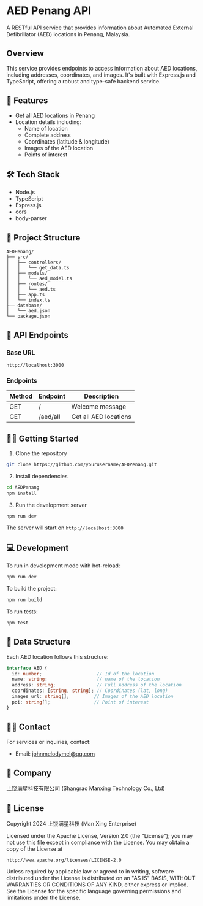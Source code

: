 # AED Penang API

A RESTful API service that provides information about Automated External Defibrillator (AED) locations in Penang, Malaysia.

## Overview

This service provides endpoints to access information about AED locations, including addresses, coordinates, and images. It's built with Express.js and TypeScript, offering a robust and type-safe backend service.

## 🚀 Features

- Get all AED locations in Penang
- Location details including:
  - Name of location
  - Complete address
  - Coordinates (latitude & longitude)
  - Images of the AED location
  - Points of interest

## 🛠 Tech Stack

- Node.js
- TypeScript
- Express.js
- cors
- body-parser

## 📁 Project Structure

```
AEDPenang/
├── src/
│   ├── controllers/
│   │   └── get_data.ts
│   ├── models/
│   │   └── aed_model.ts
│   ├── routes/
│   │   └── aed.ts
│   ├── app.ts
│   └── index.ts
├── database/
│   └── aed.json
└── package.json
```

## 🚦 API Endpoints

### Base URL
```
http://localhost:3000
```

### Endpoints

| Method | Endpoint | Description |
|--------|----------|-------------|
| GET    | /        | Welcome message |
| GET    | /aed/all | Get all AED locations |

## 🏃‍♂️ Getting Started

1. Clone the repository
```bash
git clone https://github.com/yourusername/AEDPenang.git
```

2. Install dependencies
```bash
cd AEDPenang
npm install
```

3. Run the development server
```bash
npm run dev
```

The server will start on `http://localhost:3000`

## 💻 Development

To run in development mode with hot-reload:
```bash
npm run dev
```

To build the project:
```bash
npm run build
```

To run tests:
```bash
npm test
```

## 📝 Data Structure

Each AED location follows this structure:
```typescript
interface AED {
  id: number;                    // Id of the location
  name: string;                  // name of the location
  address: string;               // Full Address of the location
  coordinates: [string, string]; // Coordinates (lat, long)
  images_url: string[];         // Images of the AED location
  poi: string[];                // Point of interest
}
```

## 👨‍💻 Contact

For services or inquiries, contact:
- Email: johnmelodymel@qq.com

## 🏢 Company

上饶满星科技有限公司 (Shangrao Manxing Technology Co., Ltd)

## 📄 License

Copyright 2024 上饶满星科技 (Man Xing Enterprise)

Licensed under the Apache License, Version 2.0 (the "License");
you may not use this file except in compliance with the License.
You may obtain a copy of the License at

    http://www.apache.org/licenses/LICENSE-2.0

Unless required by applicable law or agreed to in writing, software
distributed under the License is distributed on an "AS IS" BASIS,
WITHOUT WARRANTIES OR CONDITIONS OF ANY KIND, either express or implied.
See the License for the specific language governing permissions and
limitations under the License.
